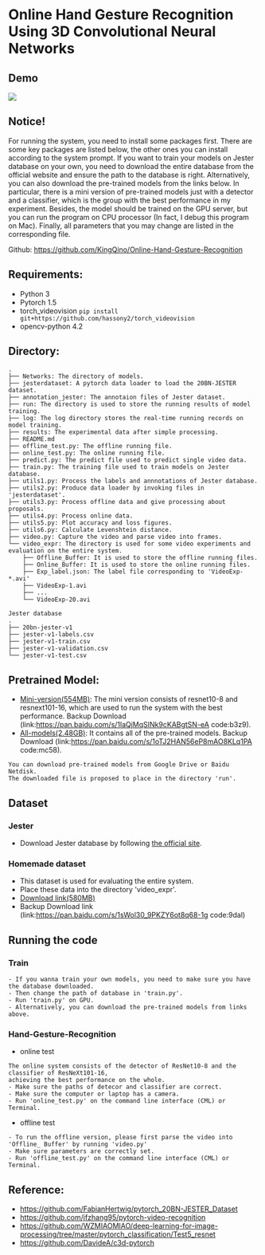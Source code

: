 # Online Hand Gesture Recognition Using 3D Convolutional Neural Networks
## Demo
![](https://github.com/KingQino/Online-Hand-Gesture-Recognition/blob/master/demo.gif)

## Notice!
For running the system, you need to install some packages first. There are some key packages are listed below, the other 
ones you can install according to the system prompt. If you want to train your models on Jester database on your own, 
you need to download the entire database from the official website and ensure the path to the database is right. 
Alternatively, you can also download the pre-trained models from the links below. In particular, there is a mini version 
of pre-trained models just with a detector and a classifier, which is the group with the best performance in my 
experiment. Besides, the model should be trained on the GPU server, but you can run the program on CPU processor (In 
fact, I debug this program on Mac). Finally, all parameters that you may change are listed in the corresponding file. 

Github: https://github.com/KingQino/Online-Hand-Gesture-Recognition

## Requirements:
* Python 3
* Pytorch 1.5
* torch_videovision 
```pip install git+https://github.com/hassony2/torch_videovision```
* opencv-python 4.2


## Directory:
```
.
├── Networks: The directory of models.
├── jesterdataset: A pytorch data loader to load the 20BN-JESTER dataset.
├── annotation_jester: The annotaion files of Jester dataset.
├── run: The directory is used to store the running results of model training.
├── log: The log directory stores the real-time running records on model training.
├── results: The experimental data after simple processing.
├── README.md
├── offline_test.py: The offline running file.
├── online_test.py: The online running file. 
├── predict.py: The predict file used to predict single video data.
├── train.py: The training file used to train models on Jester database.
├── utils1.py: Process the labels and annnotations of Jester database.
├── utils2.py: Produce data loader by invoking files in 'jesterdataset'. 
├── utils3.py: Process offline data and give processing about proposals.
├── utils4.py: Process online data.
├── utils5.py: Plot accuracy and loss figures.
├── utils6.py: Calculate Levenshtein distance. 
├── video.py: Capture the video and parse video into frames.
└── video_expr: The directory is used for some video experiments and evaluation on the entire system.
    ├── Offline_Buffer: It is used to store the offline running files.
    ├── Online_Buffer: It is used to store the online running files.
    ├── Exp_label.json: The label file corresponding to 'VideoExp-*.avi'
    ├── VideoExp-1.avi
    ├── ...
    └── VideoExp-20.avi

Jester database
.
├── 20bn-jester-v1
├── jester-v1-labels.csv
├── jester-v1-train.csv
├── jester-v1-validation.csv
└── jester-v1-test.csv

```

## Pretrained Model:
* [Mini-version(554MB)](https://drive.google.com/file/d/1pSAFpAtd4W1cPleYNFkx10mpcWbiHqf8/view?usp=sharing): 
The mini version consists of resnet10-8 and resnext101-16, which are used to run the system with the best performance.
Backup Download (link:https://pan.baidu.com/s/1laQjMqSINk9cKABgtSN-eA  code:b3z9).
* [All-models(2.48GB)](https://drive.google.com/file/d/1mV4BURsSMJLpUotV9yWUGWHPdf6EKVcY/view?usp=sharing): 
It contains all of the pre-trained models. 
Backup Download (link:https://pan.baidu.com/s/1oTJ2HAN56eP8mAO8KLq1PA  code:mc58).
```
You can download pre-trained models from Google Drive or Baidu Netdisk.
The downloaded file is proposed to place in the directory 'run'.
```


 
## Dataset
### Jester
* Download Jester database by following [the official site](https://20bn.com/datasets/jester).
### Homemade dataset
* This dataset is used for evaluating the entire system.
* Place these data into the directory 'video_expr'.
* [Download link(580MB)](https://drive.google.com/file/d/1tXxBegbT4co12bKSvo0mV5IJ6TZbM-b7/view?usp=sharing)
* Backup Download link (link:https://pan.baidu.com/s/1sWol30_9PKZY6ot8q68-1g  code:9dal)

## Running the code
### Train
```
- If you wanna train your own models, you need to make sure you have the database downloaded.
- Then change the path of database in 'train.py'.
- Run 'train.py' on GPU.
- Alternatively, you can download the pre-trained models from links above. 
``` 
### Hand-Gesture-Recognition
* online test
```
The online system consists of the detector of ResNet10-8 and the classifier of ResNeXt101-16,
achieving the best performance on the whole.
- Make sure the paths of detecor and classifier are correct.
- Make sure the computer or laptop has a camera.
- Run 'online_test.py' on the command line interface (CML) or Terminal.
```
* offline test
```
- To run the offline version, please first parse the video into 'Offline_ Buffer' by running 'video.py' 
- Make sure parameters are correctly set.
- Run 'offline_test.py' on the command line interface (CML) or Terminal.
```
 
## Reference:
* https://github.com/FabianHertwig/pytorch_20BN-JESTER_Dataset
* https://github.com/jfzhang95/pytorch-video-recognition
* https://github.com/WZMIAOMIAO/deep-learning-for-image-processing/tree/master/pytorch_classification/Test5_resnet
* https://github.com/DavideA/c3d-pytorch